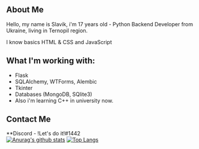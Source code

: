 ## About Me
Hello, my name is Slavik, i'm 17 years old - Python Backend Developer from Ukraine, living in Ternopil region.

I know basics HTML & CSS and JavaScript

## What I'm working with:
* Flask
* SQLAlchemy, WTForms, Alembic
* Tkinter
* Databases (MongoDB, SQlite3)
* Also i'm learning C++ in university now.


## Contact Me
**Discord  - !Let's do it!#1442 <br>
[![Anurag's github stats](https://github-readme-stats.vercel.app/api?username=SlavaGolovatskyu)](https://github.com/anuraghazra/github-readme-stats)
[![Top Langs](https://github-readme-stats.vercel.app/api/top-langs/?username=SlavaGolovatskyu&layout=compact)](https://github.com/anuraghazra/github-readme-stats)
